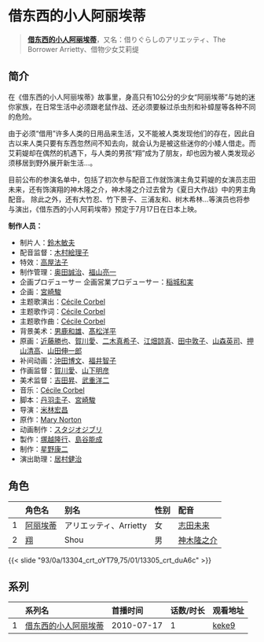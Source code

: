 # 借东西的小人阿丽埃蒂


> <u>**[借东西的小人阿丽埃蒂](https://bgm.tv/subject/6819)**</u>，又名：借りぐらしのアリエッティ、The Borrower Arrietty、借物少女艾莉缇

## 简介

在《借东西的小人阿丽埃蒂》故事里，身高只有10公分的少女“阿丽埃蒂”与她的迷你家族，在日常生活中必须跟老鼠作战、还必须要躲过杀虫剂和补蟑屋等各种不同的危险。

由于必须“借用”许多人类的日用品来生活，又不能被人类发现他们的存在，因此自古以来人类只要有东西忽然间不知去向，就会认为是被这些迷你的小矮人借走。而艾莉媞却在偶然的机遇下，与人类的男孩“翔”成为了朋友，却也因为被人类发现必须移居到野外展开新生活…。

目前公布的参演名单中，包括了初次参与配音工作就饰演主角艾莉媞的女演员志田未来，还有饰演翔的神木隆之介，神木隆之介过去曾为《夏日大作战》中的男主角配音。
除此之外，还有大竹忍、竹下景子、三浦友和、树木希林…等演员也将参与演出，《借东西的小人阿莉埃蒂》预定于7月17日在日本上映。

**制作人员：**
- 制片人：[鈴木敏夫](https://bgm.tv/person/2215)
- 配音监督：[木村絵理子](https://bgm.tv/person/2577)
- 特效：[高屋法子](https://bgm.tv/person/33204)
- 制作管理：[奥田誠治](https://bgm.tv/person/19591)、[福山亮一](https://bgm.tv/person/39716)
- 企画プロデューサー  企画営業プロデューサー：[稲城和実](https://bgm.tv/person/2217)
- 企画：[宮崎駿](https://bgm.tv/person/1040)
- 主题歌演出：[Cécile Corbel](https://bgm.tv/person/6812)
- 主题歌作词：[Cécile Corbel](https://bgm.tv/person/6812)
- 主题歌作曲：[Cécile Corbel](https://bgm.tv/person/6812)
- 背景美术：[男鹿和雄](https://bgm.tv/person/11681)、[髙松洋平](https://bgm.tv/person/29125)
- 原画：[近藤勝也](https://bgm.tv/person/2109)、[賀川愛](https://bgm.tv/person/2068)、[二木真希子](https://bgm.tv/person/11680)、[江畑諒真](https://bgm.tv/person/12625)、[田中敦子](https://bgm.tv/person/11679)、[山森英司](https://bgm.tv/person/21472)、[押山清高](https://bgm.tv/person/12593)、[山田伸一郎](https://bgm.tv/person/59376)
- 补间动画：[沖田博文](https://bgm.tv/person/14844)、[福井智子](https://bgm.tv/person/55140)
- 作画监督：[賀川愛](https://bgm.tv/person/2068)、[山下明彦](https://bgm.tv/person/1417)
- 美术监督：[吉田昇](https://bgm.tv/person/15473)、[武重洋二](https://bgm.tv/person/11682)
- 音乐：[Cécile Corbel](https://bgm.tv/person/6812)
- 脚本：[丹羽圭子](https://bgm.tv/person/15340)、[宮崎駿](https://bgm.tv/person/1040)
- 导演：[米林宏昌](https://bgm.tv/person/7724)
- 原作：[Mary Norton](https://bgm.tv/person/7558)
- 动画制作：[スタジオジブリ](https://bgm.tv/person/2216)
- 製作：[塚越隆行](https://bgm.tv/person/59570)、[島谷能成](https://bgm.tv/person/60290)
- 制作：[星野康二](https://bgm.tv/person/61544)
- 演出助理：[居村健治](https://bgm.tv/person/15786)

## 角色

|     |   角色名   |   别名  | 性别 |  配音  |
|:--- |:------  |:----      |:---  |:--   |
| 1 | [阿丽埃蒂](https://bgm.tv/character/13304) | アリエッティ、Arrietty | 女 | [志田未来](https://bgm.tv/person/6808) |
| 2 | [翔](https://bgm.tv/character/13305) | Shou | 男 | [神木隆之介](https://bgm.tv/person/10972) |

{{< slide "93/0a/13304_crt_oYT79,75/01/13305_crt_duA6c" >}}

## 系列

|     | 系列名        | 首播时间       | 话数/时长 | 观看地址                                                    |
| :-- | :--------- | :--------- | :---- | :------------------------------------------------------ |
| 1   |[借东西的小人阿丽埃蒂](https://bgm.tv/subject/6819)| 2010-07-17 | 1     | [keke9](https://www.keke9.app/play/33985-4-317405.html) |




